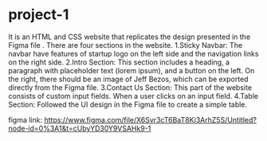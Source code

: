 # project-1

  It is  an HTML and CSS website that replicates the design presented in the Figma file . There are four sections in the website.
1.Sticky Navbar: The navbar have  features of startup logo on the left side and the navigation links on the right side.
2.Intro Section: This section includes a heading, a paragraph with placeholder text (lorem ipsum), and a button on the left. On the right, there should be an image of Jeff Bezos, which can be exported directly from the Figma file.
3.Contact Us Section: This part of the website consists of custom input fields. When a user clicks on an input field.
4.Table Section: Followed the UI design in the Figma file to create a simple table.

figma link:  https://www.figma.com/file/X6Svr3cT6BaT8Ki3ArhZ5S/Untitled?node-id=0%3A1&t=cUbyYD30Y9VSAHk9-1
